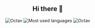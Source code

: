 <h2 align="center">Hi there 👋</h2>
<p align="center">
  <img src="https://github-readme-stats.vercel.app/api?username=tavy315&show_icons=true" alt="Octav" />
  <img src="https://github-readme-stats.vercel.app/api/top-langs/?username=tavy315&layout=compact" alt="Most used languages" />
  <img src="https://github-readme-stats.vercel.app/api/wakatime?username=Octav" alt="Octav" />
</p>

<!--
**tavy315/tavy315** is a ✨ _special_ ✨ repository because its `README.md` (this file) appears on your GitHub profile.

Here are some ideas to get you started:

- 🔭 I’m currently working on ...
- 🌱 I’m currently learning ...
- 👯 I’m looking to collaborate on ...
- 🤔 I’m looking for help with ...
- 💬 Ask me about ...
- 📫 How to reach me: ...
- 😄 Pronouns: ...
- ⚡ Fun fact: ...
-->
